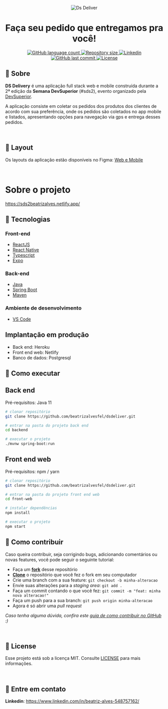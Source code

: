 <p align="center">
  <img alt="Ds Deliver" title="Ds Deliver" src="./src/assets/logo.png" />
</p>

<h1 align="center">
  Faça seu pedido que entregamos pra você!
</h1>

<p align="center">
  <a href="https://github.com/beatrizalvesfel/dsdeliver">
    <img
      alt="GitHub language count"
      src="https://img.shields.io/github/languages/count/beatrizalvesfel/dsdeliver?color=29B6D1&style=flat-square"
    />
  </a>

  <a href="https://github.com/beatrizalvesfel/dsdeliver/">
    <img
      alt="Repository size"
      src="https://img.shields.io/github/repo-size/beatrizalvesfel/dsdeliver?color=29B6D1&style=flat-square"
    />
  </a>

  <a href="https://www.linkedin.com/in/beatriz-alves-548757162/">
    <img
      alt="Linkedin"
      src="https://img.shields.io/badge/Linkedin-beatriz--alves-29B6D1?style=flat-square&logo=Linkedin&logoColor=white"
    />
  </a>

  <a href="https://github.com/beatrizalvesfel/happy/commits/main">
    <img
      alt="GitHub last commit"
      src="https://img.shields.io/github/last-commit/beatrizalvesfel/happy?color=29B6D1&style=flat-square"
    />
  </a>

  <a href="https://github.com/beatrizalvesfel/dsdeliver/blob/main/LICENSE">
    <img
      alt="License"
      src="https://img.shields.io/github/license/beatrizalvesfel/dsdeliver?color=FFD666&style=flat-square"
    />
  </a>
</p>

## 🎉 Sobre

**DS Delivery** é uma aplicação full stack web e mobile construída durante a 2ª edição da **Semana DevSuperior** (#sds2), evento organizado pela [DevSuperior](https://devsuperior.com "Site da DevSuperior").

A aplicação consiste em coletar os pedidos dos produtos dos clientes de acordo com sua preferência, onde os pedidos são coletados no app mobile e listados, apresentando opções para navegação via gps e entrega desses pedidos.

<br />

## 🎨 Layout

Os layouts da aplicação estão disponíveis no Figma: [Web e Mobile](https://www.figma.com/file/sClob8ddj4smsWZdYPRj2E/DSDeliver05)

<br />

# Sobre o projeto

https://sds2beatrizalves.netlify.app/

## 🔌 Tecnologias

### Front-end
- [ReactJS](https://reactjs.org/)
- [React Native](https://reactnative.dev/)
- [Typescript](https://www.typescriptlang.org/)
- [Expo](https://expo.io/)

### Back-end
- [Java](https://www.java.com/pt-BR/)
- [Spring Boot](https://spring.io/projects/spring-boot)
- [Maven](https://maven.apache.org//)

### Ambiente de desenvolvimento
- [VS Code](https://code.visualstudio.com/)

## Implantação em produção
- Back end: Heroku
- Front end web: Netlify
- Banco de dados: Postgresql

## 🤔 Como executar

## Back end
Pré-requisitos: Java 11

```bash
# clonar repositório
git clone https://github.com/beatrizalvesfel/dsdeliver.git

# entrar na pasta do projeto back end
cd backend

# executar o projeto
./mvnw spring-boot:run
```

## Front end web
Pré-requisitos: npm / yarn

```bash
# clonar repositório
git clone https://github.com/beatrizalvesfel/dsdeliver.git

# entrar na pasta do projeto front end web
cd front-web

# instalar dependências
npm install

# executar o projeto
npm start
```

## 💭 Como contribuir

Caso queira contribuir, seja corrigindo bugs, adicionando comentários ou novas features, você pode seguir o seguinte tutorial:

- Faça um **[fork](https://help.github.com/pt/github/getting-started-with-github/fork-a-repo)** desse repositório
- **[Clone](https://help.github.com/pt/github/creating-cloning-and-archiving-repositories/cloning-a-repository)** o repositório que você fez o fork em seu computador
- Crie uma branch com a sua feature: `git checkout -b minha-alteracao`
- Envie suas alterações para a _staging area_: `git add .`
- Faça um commit contando o que você fez: `git commit -m "feat: minha nova alteracao!"`
- Faça um push para a sua branch: `git push origin minha-alteracao`
- Agora é só abrir uma _pull request_

_Caso tenha alguma dúvida, confira este [guia de como contribuir no GitHub](https://github.com/firstcontributions/first-contributions/blob/main/translations/README.pt_br.md) :)_

<br />

## 📝 License

Esse projeto está sob a licença MIT. Consulte [LICENSE](https://github.com/beatrizalvesfel/dsdeliver/blob/main/LICENSE) para mais informações.

<br />

## 📮 Entre em contato

**Linkedin**: https://www.linkedin.com/in/beatriz-alves-548757162/